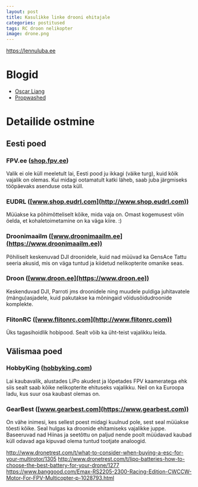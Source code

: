 ```yaml
---
layout: post
title: Kasulikke linke drooni ehitajale
categories: postitused
tags: RC droon nelikopter
image: drone.png
---
```




https://lennuluba.ee


# Blogid

* [Oscar Liang](https://oscarliang.com)
* [Propwashed](https://www.propwashed.com)

# Detailide ostmine

## Eesti poed

### FPV.ee ([shop.fpv.ee](http://shop.fpv.ee))

Valik ei ole küll meeletult lai, Eesti pood ju ikkagi (väike turg), kuid kõik vajalik on olemas. Kui midagi ootamatult katki läheb, saab juba järgmiseks tööpäevaks asenduse osta küll.

### EUDRL ([www.shop.eudrl.com](http://www.shop.eudrl.com))

Müüakse ka põhimõtteliselt kõike, mida vaja on. Omast kogemusest võin öelda, et kohaletoimetamine on ka väga kiire. :)

### Droonimaailm ([www.droonimaailm.ee](https://www.droonimaailm.ee))

Põhiliselt keskenuvad DJI droonidele, kuid nad müüvad ka GensAce Tattu seeria akusid, mis on väga tuntud ja kiidetud nelikopterite omanike seas.

### Droon ([www.droon.ee](https://www.droon.ee))

Keskenduvad DJI, Parroti jms droonidele ning muudele puldiga juhitavatele (mängu)asjadele, kuid pakutakse ka mõningaid võidusõidudroonide komplekte.

### FlitonRC ([www.flitonrc.com](http://www.flitonrc.com))

Üks tagasihoidlik hobipood. Sealt võib ka üht-teist vajalikku leida.



## Välismaa poed

### HobbyKing ([hobbyking.com](https://hobbyking.com))

Lai kaubavalik, alustades LiPo akudest ja lõpetades FPV kaameratega ehk siis sealt saab kõike nelikopterite ehituseks vajalikku. Neil on ka Euroopa ladu, kus suur osa kaubast olemas on.

### GearBest ([www.gearbest.com](https://www.gearbest.com))

On vähe inimesi, kes sellest poest midagi kuulnud pole, sest seal müüakse tõesti kõike. Seal hulgas ka droonide ehitamiseks vajalikke juppe. Baseeruvad nad Hiinas ja seetõttu on paljud nende poolt müüdavad kaubad küll odavad aga kipuvad olema tuntud tootjate analoogid.

http://www.dronetrest.com/t/what-to-consider-when-buying-a-esc-for-your-multirotor/1305
http://www.dronetrest.com/t/lipo-batteries-how-to-choose-the-best-battery-for-your-drone/1277
https://www.banggood.com/Emax-RS2205-2300-Racing-Edition-CWCCW-Motor-For-FPV-Multicopter-p-1028793.html



